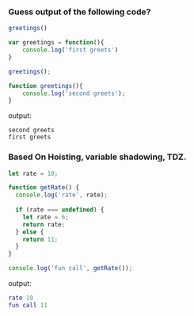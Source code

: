 ### Guess output of the following code?

```javascript
greetings()

var greetings = function(){
    console.log('first greets')
}

greetings();

function greetings(){
    console.log('second greets');
}
```
output: 
```
second greets
first greets
```

### Based On Hoisting, variable shadowing, TDZ.

```js
let rate = 10;

function getRate() {
  console.log('rate', rate);
  
  if (rate === undefined) {
    let rate = 6;
    return rate;
  } else {
    return 11;
  }
}

console.log('fun call', getRate());
```
output:

```lua
rate 10
fun call 11
```